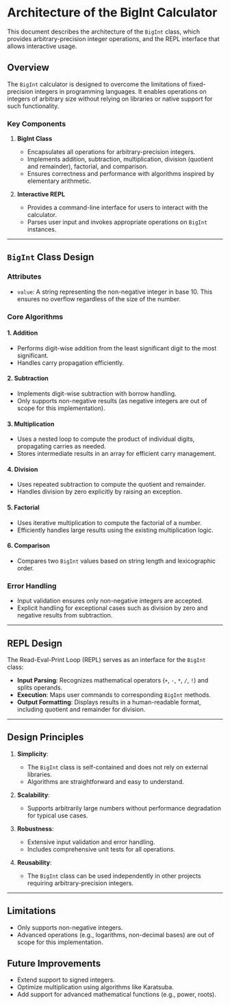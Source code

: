 # Architecture of the BigInt Calculator

This document describes the architecture of the `BigInt` class, which provides arbitrary-precision integer operations, and the REPL interface that allows interactive usage.

## Overview

The `BigInt` calculator is designed to overcome the limitations of fixed-precision integers in programming languages. It enables operations on integers of arbitrary size without relying on libraries or native support for such functionality.

### Key Components

1. **BigInt Class**
   - Encapsulates all operations for arbitrary-precision integers.
   - Implements addition, subtraction, multiplication, division (quotient and remainder), factorial, and comparison.
   - Ensures correctness and performance with algorithms inspired by elementary arithmetic.

2. **Interactive REPL**
   - Provides a command-line interface for users to interact with the calculator.
   - Parses user input and invokes appropriate operations on `BigInt` instances.

---

## `BigInt` Class Design

### Attributes
- `value`: A string representing the non-negative integer in base 10. This ensures no overflow regardless of the size of the number.

### Core Algorithms
#### 1. **Addition**
   - Performs digit-wise addition from the least significant digit to the most significant.
   - Handles carry propagation efficiently.

#### 2. **Subtraction**
   - Implements digit-wise subtraction with borrow handling.
   - Only supports non-negative results (as negative integers are out of scope for this implementation).

#### 3. **Multiplication**
   - Uses a nested loop to compute the product of individual digits, propagating carries as needed.
   - Stores intermediate results in an array for efficient carry management.

#### 4. **Division**
   - Uses repeated subtraction to compute the quotient and remainder.
   - Handles division by zero explicitly by raising an exception.

#### 5. **Factorial**
   - Uses iterative multiplication to compute the factorial of a number.
   - Efficiently handles large results using the existing multiplication logic.

#### 6. **Comparison**
   - Compares two `BigInt` values based on string length and lexicographic order.

### Error Handling
- Input validation ensures only non-negative integers are accepted.
- Explicit handling for exceptional cases such as division by zero and negative results from subtraction.

---

## REPL Design

The Read-Eval-Print Loop (REPL) serves as an interface for the `BigInt` class:
- **Input Parsing**: Recognizes mathematical operators (`+`, `-`, `*`, `/`, `!`) and splits operands.
- **Execution**: Maps user commands to corresponding `BigInt` methods.
- **Output Formatting**: Displays results in a human-readable format, including quotient and remainder for division.

---

## Design Principles

1. **Simplicity**:
   - The `BigInt` class is self-contained and does not rely on external libraries.
   - Algorithms are straightforward and easy to understand.

2. **Scalability**:
   - Supports arbitrarily large numbers without performance degradation for typical use cases.

3. **Robustness**:
   - Extensive input validation and error handling.
   - Includes comprehensive unit tests for all operations.

4. **Reusability**:
   - The `BigInt` class can be used independently in other projects requiring arbitrary-precision integers.

---

## Limitations
- Only supports non-negative integers.
- Advanced operations (e.g., logarithms, non-decimal bases) are out of scope for this implementation.

## Future Improvements
- Extend support to signed integers.
- Optimize multiplication using algorithms like Karatsuba.
- Add support for advanced mathematical functions (e.g., power, roots).
